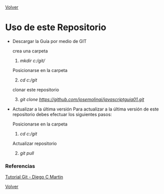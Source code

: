 [Volver](../../../)
# Uso de este Repositorio
- Descargar la Guía por medio de GIT  

    crea una carpeta
    1. *mkdir c:/git/*

    Posicionarse en la carpeta

    2. *cd c:/git*

    clonar este repositorio

    3. *git clone https://github.com/josemolinai/javascriptguia01.git*

- Actualizar a la última versión
    Para actualizar a la última versión de este repositorio debes efectuar los siguientes pasos:

    Posicionarse en la carpeta

    1. *cd c:/git*

    Actualizar repositorio

    2. *git pull*


### Referencias
[Tutorial Git - Diego C Martin](https://www.diegocmartin.com/tutorial-git/)

[Volver](../../../)